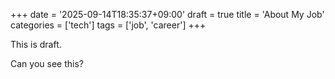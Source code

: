 +++
date = '2025-09-14T18:35:37+09:00'
draft = true
title = 'About My Job'
categories = ['tech']
tags = ['job', 'career']
+++


This is draft.

Can you see this?
